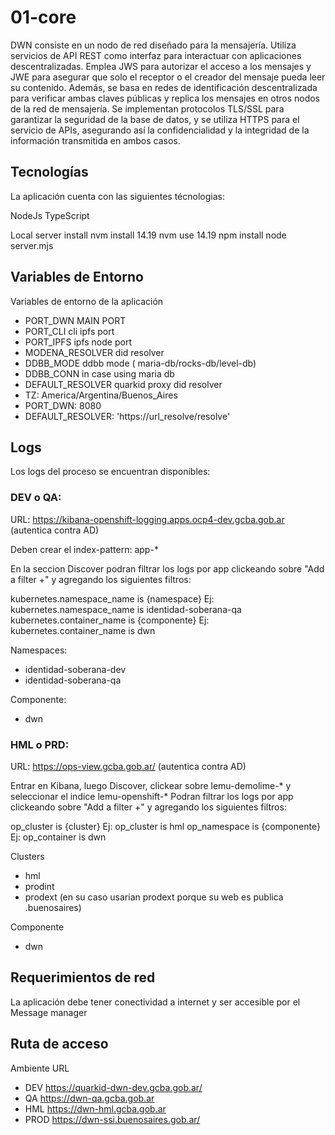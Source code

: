 # 01-core

DWN consiste en un nodo de red diseñado para la mensajería. Utiliza servicios de API REST como interfaz para interactuar con
aplicaciones descentralizadas. Emplea JWS para autorizar el acceso a los mensajes y JWE para asegurar que solo el receptor o el creador del mensaje pueda leer su contenido. Además,
se basa en redes de identificación descentralizada para verificar ambas claves públicas y replica los mensajes en otros nodos de la red de mensajería.
Se implementan protocolos TLS/SSL para garantizar la seguridad de la base de datos, y se utiliza HTTPS para el servicio de APIs, asegurando así la confidencialidad y la integridad de
la información transmitida en ambos casos.

## Tecnologías

La aplicación cuenta con las siguientes técnologias:

NodeJs
TypeScript

Local server install
nvm install 14.19
nvm use 14.19
npm install
node server.mjs

## Variables de Entorno

Variables de entorno de la aplicación

- PORT_DWN MAIN PORT
- PORT_CLI cli ipfs port
- PORT_IPFS ipfs node port
- MODENA_RESOLVER did resolver
- DDBB_MODE ddbb mode ( maria-db/rocks-db/level-db)
- DDBB_CONN in case using maria db
- DEFAULT_RESOLVER quarkid proxy did resolver
- TZ: America/Argentina/Buenos_Aires
- PORT_DWN: 8080
- DEFAULT_RESOLVER: 'https://url_resolve/resolve'

## Logs

Los logs del proceso se encuentran disponibles:

### DEV o QA:

URL: https://kibana-openshift-logging.apps.ocp4-dev.gcba.gob.ar (autentica contra AD)

Deben crear el index-pattern: app-*

En la seccion Discover podran filtrar los logs por app clickeando sobre "Add a filter +"  y agregando los siguientes filtros:

kubernetes.namespace_name is {namespace}
Ej: kubernetes.namespace_name is identidad-soberana-qa
kubernetes.container_name is {componente}
Ej: kubernetes.container_name is dwn

Namespaces:
- identidad-soberana-dev
- identidad-soberana-qa

Componente:
- dwn

### HML o PRD:

URL: https://ops-view.gcba.gob.ar/ (autentica contra AD)

Entrar en Kibana, luego Discover, clickear sobre lemu-demolime-* y seleccionar el indice lemu-openshift-*
Podran filtrar los logs por app clickeando sobre "Add a filter +"  y agregando los siguientes filtros:

op_cluster is {cluster}
Ej: op_cluster is hml
op_namespace is {componente}
Ej: op_container is dwn

Clusters
- hml
- prodint
- prodext (en su caso usarian prodext porque su web es publica .buenosaires)

Componente
- dwn


## Requerimientos de red

La aplicación debe tener conectividad a internet y ser accesible por el Message manager

## Ruta de acceso

Ambiente            URL
- DEV         https://quarkid-dwn-dev.gcba.gob.ar/
- QA          https://dwn-qa.gcba.gob.ar
- HML         https://dwn-hml.gcba.gob.ar
- PROD        https://dwn-ssi.buenosaires.gob.ar/

